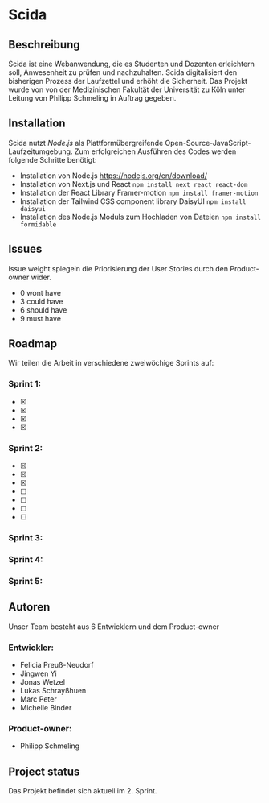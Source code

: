 # Scida

## Beschreibung
Scida ist eine Webanwendung, die es Studenten und Dozenten erleichtern soll, Anwesenheit zu prüfen und nachzuhalten.
Scida digitalisiert den bisherigen Prozess der Laufzettel und erhöht die Sicherheit.
Das Projekt wurde von von der Medizinischen Fakultät der Universität zu Köln unter Leitung von Philipp Schmeling in Auftrag gegeben.

## Installation
Scida nutzt _Node.js_ als Plattformübergreifende Open-Source-JavaScript-Laufzeitumgebung.
Zum erfolgreichen Ausführen des Codes werden folgende Schritte benötigt:

- Installation von Node.js https://nodejs.org/en/download/
- Installation von Next.js und React `npm install next react react-dom`
- Installation der React Library Framer-motion `npm install framer-motion`
- Installation der Tailwind CSS component library DaisyUI `npm install daisyui`
- Installation des Node.js Moduls zum Hochladen von Dateien `npm install formidable`

## Issues
Issue weight spiegeln die Priorisierung der User Stories durch den Product-owner wider.
<br>
-  0 wont have
-  3 could have
-  6 should have
-  9 must have

## Roadmap
Wir teilen die Arbeit in verschiedene zweiwöchige Sprints auf:

### Sprint 1:

- [x] [i36]: https://gitlab.com/ciis-capstone-project/winter-2022-2023/team-11/scida/-/issues/36
- [x] [i14]: https://gitlab.com/ciis-capstone-project/winter-2022-2023/team-11/scida/-/issues/14
- [x] [i13]: https://gitlab.com/ciis-capstone-project/winter-2022-2023/team-11/scida/-/issues/13
- [x] [i1]: https://gitlab.com/ciis-capstone-project/winter-2022-2023/team-11/scida/-/issues/1

### Sprint 2:

- [x] [i64]: https://gitlab.com/ciis-capstone-project/winter-2022-2023/team-11/scida/-/issues/64
- [x] [i32]: https://gitlab.com/ciis-capstone-project/winter-2022-2023/team-11/scida/-/issues/32
- [x] [i75]: https://gitlab.com/ciis-capstone-project/winter-2022-2023/team-11/scida/-/issues/75
- [ ] [i63]: https://gitlab.com/ciis-capstone-project/winter-2022-2023/team-11/scida/-/issues/63
- [ ] [i28]: https://gitlab.com/ciis-capstone-project/winter-2022-2023/team-11/scida/-/issues/28
- [ ] [i22]: https://gitlab.com/ciis-capstone-project/winter-2022-2023/team-11/scida/-/issues/22
- [ ] [i2]: https://gitlab.com/ciis-capstone-project/winter-2022-2023/team-11/scida/-/issues/2

### Sprint 3:
### Sprint 4:
### Sprint 5:


## Autoren
Unser Team besteht aus 6 Entwicklern und dem Product-owner

### Entwickler:
- Felicia Preuß-Neudorf
- Jingwen Yi
- Jonas Wetzel
- Lukas Schrayßhuen
- Marc Peter
- Michelle Binder

### Product-owner:
- Philipp Schmeling


## Project status
Das Projekt befindet sich aktuell im 2. Sprint.
